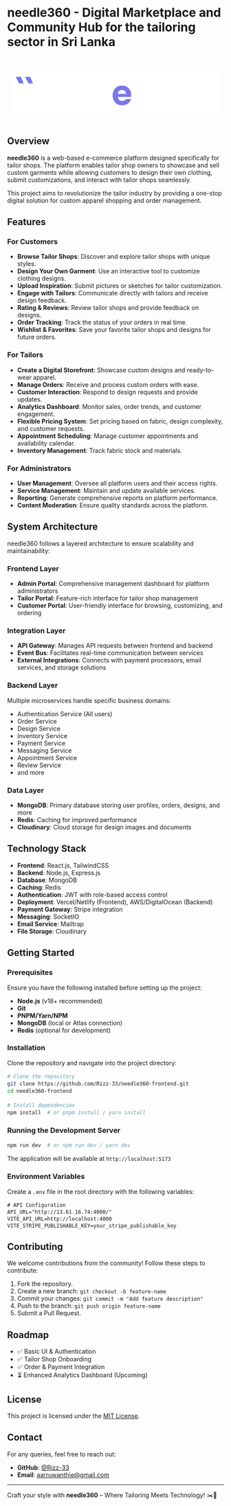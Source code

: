 # needle360 - Digital Marketplace and Community Hub for the tailoring sector in Sri Lanka

<div align="center">
    <br><br>
    <img src="https://github.com/Rizz-33/needle360-frontend/blob/main/public/logo-white-full.png" alt="needle360 Logo">
    <br><br>
</div>

## Overview

**needle360** is a web-based e-commerce platform designed specifically for tailor shops. The platform enables tailor shop owners to showcase and sell custom garments while allowing customers to design their own clothing, submit customizations, and interact with tailor shops seamlessly.

This project aims to revolutionize the tailor industry by providing a one-stop digital solution for custom apparel shopping and order management.

## Features

### For Customers

- **Browse Tailor Shops**: Discover and explore tailor shops with unique styles.
- **Design Your Own Garment**: Use an interactive tool to customize clothing designs.
- **Upload Inspiration**: Submit pictures or sketches for tailor customization.
- **Engage with Tailors**: Communicate directly with tailors and receive design feedback.
- **Rating & Reviews**: Review tailor shops and provide feedback on designs.
- **Order Tracking**: Track the status of your orders in real time.
- **Wishlist & Favorites**: Save your favorite tailor shops and designs for future orders.

### For Tailors

- **Create a Digital Storefront**: Showcase custom designs and ready-to-wear apparel.
- **Manage Orders**: Receive and process custom orders with ease.
- **Customer Interaction**: Respond to design requests and provide updates.
- **Analytics Dashboard**: Monitor sales, order trends, and customer engagement.
- **Flexible Pricing System**: Set pricing based on fabric, design complexity, and customer requests.
- **Appointment Scheduling**: Manage customer appointments and availability calendar.
- **Inventory Management**: Track fabric stock and materials.

### For Administrators

- **User Management**: Oversee all platform users and their access rights.
- **Service Management**: Maintain and update available services.
- **Reporting**: Generate comprehensive reports on platform performance.
- **Content Moderation**: Ensure quality standards across the platform.

## System Architecture

needle360 follows a layered architecture to ensure scalability and maintainability:

### Frontend Layer

- **Admin Portal**: Comprehensive management dashboard for platform administrators
- **Tailor Portal**: Feature-rich interface for tailor shop management
- **Customer Portal**: User-friendly interface for browsing, customizing, and ordering

### Integration Layer

- **API Gateway**: Manages API requests between frontend and backend
- **Event Bus**: Facilitates real-time communication between services
- **External Integrations**: Connects with payment processors, email services, and storage solutions

### Backend Layer

Multiple microservices handle specific business domains:

- Authentication Service (All users)
- Order Service
- Design Service
- Inventory Service
- Payment Service
- Messaging Service
- Appointment Service
- Review Service
- and more

### Data Layer

- **MongoDB**: Primary database storing user profiles, orders, designs, and more
- **Redis**: Caching for improved performance
- **Cloudinary**: Cloud storage for design images and documents

## Technology Stack

- **Frontend**: React.js, TailwindCSS
- **Backend**: Node.js, Express.js
- **Database**: MongoDB
- **Caching**: Redis
- **Authentication**: JWT with role-based access control
- **Deployment**: Vercel/Netlify (Frontend), AWS/DigitalOcean (Backend)
- **Payment Gateway**: Stripe integration
- **Messaging**: SocketIO
- **Email Service**: Mailtrap
- **File Storage**: Cloudinary

## Getting Started

### Prerequisites

Ensure you have the following installed before setting up the project:

- **Node.js** (v18+ recommended)
- **Git**
- **PNPM/Yarn/NPM**
- **MongoDB** (local or Atlas connection)
- **Redis** (optional for development)

### Installation

Clone the repository and navigate into the project directory:

```bash
# Clone the repository
git clone https://github.com/Rizz-33/needle360-frontend.git
cd needle360-frontend

# Install dependencies
npm install  # or pnpm install / yarn install
```

### Running the Development Server

```bash
npm run dev  # or npm run dev / yarn dev
```

The application will be available at `http://localhost:5173`

### Environment Variables

Create a `.env` file in the root directory with the following variables:

```
# API Configuration
API_URL="http://13.61.16.74:4000/"
VITE_API_URL=http://localhost:4000
VITE_STRIPE_PUBLISHABLE_KEY=your_stripe_publishable_key
```

## Contributing

We welcome contributions from the community! Follow these steps to contribute:

1. Fork the repository.
2. Create a new branch: `git checkout -b feature-name`
3. Commit your changes: `git commit -m "Add feature description"`
4. Push to the branch: `git push origin feature-name`
5. Submit a Pull Request.

## Roadmap

- ✅ Basic UI & Authentication
- ✅ Tailor Shop Onboarding
- ✅ Order & Payment Integration
- ⏳ Enhanced Analytics Dashboard (Upcoming)

## License

This project is licensed under the [MIT License](LICENSE).

## Contact

For any queries, feel free to reach out:

- **GitHub**: [@Rizz-33](https://github.com/Rizz-33)
- **Email**: aarruwanthie@gmail.com

---

Craft your style with **needle360** – Where Tailoring Meets Technology! ✂️🧵
